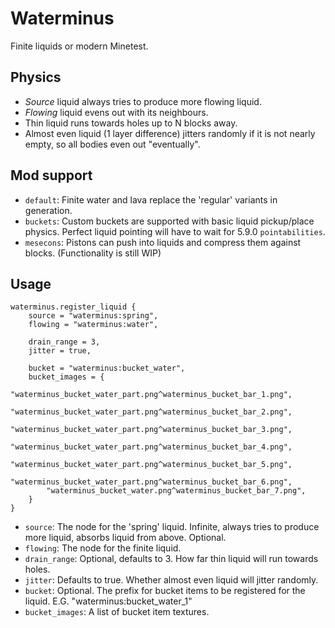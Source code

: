 # Waterminus

Finite liquids or modern Minetest.

## Physics

* *Source* liquid always tries to produce more flowing liquid.
* *Flowing* liquid evens out with its neighbours.
* Thin liquid runs towards holes up to N blocks away.
* Almost even liquid (1 layer difference) jitters randomly if it is not nearly empty, so all bodies even out "eventually".

## Mod support

* `default`: Finite water and lava replace the 'regular' variants in generation.
* `buckets`: Custom buckets are supported with basic liquid pickup/place physics. Perfect liquid pointing will have to wait for 5.9.0 `pointabilities`.
* `mesecons`: Pistons can push into liquids and compress them against blocks. (Functionality is still WIP)

## Usage

```
waterminus.register_liquid {
    source = "waterminus:spring",
    flowing = "waterminus:water",
    
    drain_range = 3,
    jitter = true,
    
    bucket = "waterminus:bucket_water",
    bucket_images = {
        "waterminus_bucket_water_part.png^waterminus_bucket_bar_1.png",
        "waterminus_bucket_water_part.png^waterminus_bucket_bar_2.png",
        "waterminus_bucket_water_part.png^waterminus_bucket_bar_3.png",
        "waterminus_bucket_water_part.png^waterminus_bucket_bar_4.png",
        "waterminus_bucket_water_part.png^waterminus_bucket_bar_5.png",
        "waterminus_bucket_water_part.png^waterminus_bucket_bar_6.png",
        "waterminus_bucket_water.png^waterminus_bucket_bar_7.png",
    }
}
```

* `source`: The node for the 'spring' liquid. Infinite, always tries to produce more liquid, absorbs liquid from above. Optional.
* `flowing`: The node for the finite liquid.
* `drain_range`: Optional, defaults to 3. How far thin liquid will run towards holes.
* `jitter`: Defaults to true. Whether almost even liquid will jitter randomly.
* `bucket`: Optional. The prefix for bucket items to be registered for the liquid. E.G. "waterminus:bucket_water_1"
* `bucket_images`: A list of bucket item textures.